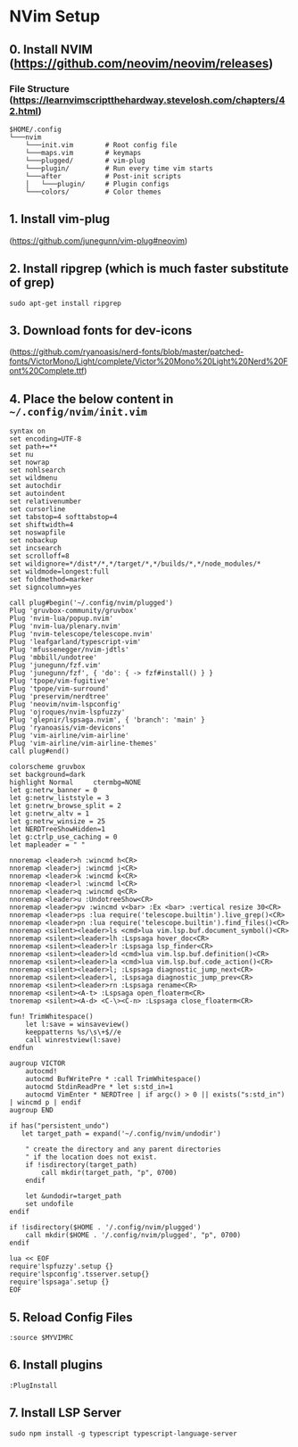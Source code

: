 # NVim Setup
## 0. Install NVIM (https://github.com/neovim/neovim/releases)
### File Structure (https://learnvimscriptthehardway.stevelosh.com/chapters/42.html)
```
$HOME/.config
└───nvim
    └───init.vim        # Root config file
    └───maps.vim        # keymaps
    └───plugged/        # vim-plug
    └───plugin/         # Run every time vim starts
    └───after           # Post-init scripts
    │   └───plugin/     # Plugin configs
    └───colors/         # Color themes
```
## 1. Install vim-plug
(https://github.com/junegunn/vim-plug#neovim)
## 2. Install ripgrep (which is much faster substitute of grep)
```
sudo apt-get install ripgrep
```
## 3. Download fonts for dev-icons
(https://github.com/ryanoasis/nerd-fonts/blob/master/patched-fonts/VictorMono/Light/complete/Victor%20Mono%20Light%20Nerd%20Font%20Complete.ttf)
## 4. Place the below content in ```~/.config/nvim/init.vim```
```
syntax on
set encoding=UTF-8
set path+=**
set nu
set nowrap
set nohlsearch
set wildmenu
set autochdir
set autoindent
set relativenumber
set cursorline
set tabstop=4 softtabstop=4
set shiftwidth=4
set noswapfile
set nobackup
set incsearch
set scrolloff=8
set wildignore=*/dist*/*,*/target/*,*/builds/*,*/node_modules/*
set wildmode=longest:full
set foldmethod=marker
set signcolumn=yes

call plug#begin('~/.config/nvim/plugged')
Plug 'gruvbox-community/gruvbox'
Plug 'nvim-lua/popup.nvim'
Plug 'nvim-lua/plenary.nvim'
Plug 'nvim-telescope/telescope.nvim'
Plug 'leafgarland/typescript-vim'
Plug 'mfussenegger/nvim-jdtls'
Plug 'mbbill/undotree'
Plug 'junegunn/fzf.vim'
Plug 'junegunn/fzf', { 'do': { -> fzf#install() } }
Plug 'tpope/vim-fugitive'
Plug 'tpope/vim-surround'
Plug 'preservim/nerdtree'
Plug 'neovim/nvim-lspconfig'
Plug 'ojroques/nvim-lspfuzzy'
Plug 'glepnir/lspsaga.nvim', { 'branch': 'main' }
Plug 'ryanoasis/vim-devicons'
Plug 'vim-airline/vim-airline'
Plug 'vim-airline/vim-airline-themes'
call plug#end()

colorscheme gruvbox
set background=dark
highlight Normal     ctermbg=NONE
let g:netrw_banner = 0
let g:netrw_liststyle = 3
let g:netrw_browse_split = 2
let g:netrw_altv = 1
let g:netrw_winsize = 25
let NERDTreeShowHidden=1
let g:ctrlp_use_caching = 0
let mapleader = " "

nnoremap <leader>h :wincmd h<CR>
nnoremap <leader>j :wincmd j<CR>
nnoremap <leader>k :wincmd k<CR>
nnoremap <leader>l :wincmd l<CR>
nnoremap <leader>q :wincmd q<CR>
nnoremap <leader>u :UndotreeShow<CR>
nnoremap <leader>pv :wincmd v<bar> :Ex <bar> :vertical resize 30<CR>
nnoremap <leader>ps :lua require('telescope.builtin').live_grep()<CR>
nnoremap <leader>pn :lua require('telescope.builtin').find_files()<CR>
nnoremap <silent><leader>ls <cmd>lua vim.lsp.buf.document_symbol()<CR>
nnoremap <silent><leader>lh :Lspsaga hover_doc<CR>
nnoremap <silent><leader>lr :Lspsaga lsp_finder<CR>
nnoremap <silent><leader>ld <cmd>lua vim.lsp.buf.definition()<CR>
nnoremap <silent><leader>la <cmd>lua vim.lsp.buf.code_action()<CR>
nnoremap <silent><leader>l; :Lspsaga diagnostic_jump_next<CR>
nnoremap <silent><leader>l, :Lspsaga diagnostic_jump_prev<CR>
nnoremap <silent><leader>rn :Lspsaga rename<CR>
nnoremap <silent><A-t> :Lspsaga open_floaterm<CR>
tnoremap <silent><A-d> <C-\><C-n> :Lspsaga close_floaterm<CR>

fun! TrimWhitespace()
    let l:save = winsaveview()
    keeppatterns %s/\s\+$//e
    call winrestview(l:save)
endfun

augroup VICTOR
    autocmd!
    autocmd BufWritePre * :call TrimWhitespace()
    autocmd StdinReadPre * let s:std_in=1
    autocmd VimEnter * NERDTree | if argc() > 0 || exists("s:std_in") | wincmd p | endif
augroup END

if has("persistent_undo")
   let target_path = expand('~/.config/nvim/undodir')

    " create the directory and any parent directories
    " if the location does not exist.
    if !isdirectory(target_path)
        call mkdir(target_path, "p", 0700)
    endif

    let &undodir=target_path
    set undofile
endif

if !isdirectory($HOME . '/.config/nvim/plugged')
	call mkdir($HOME . '/.config/nvim/plugged', "p", 0700)
endif

lua << EOF
require'lspfuzzy'.setup {}
require'lspconfig'.tsserver.setup{}
require'lspsaga'.setup {}
EOF
```
## 5. Reload Config Files
```
:source $MYVIMRC
```
## 6. Install plugins
```
:PlugInstall
```
## 7. Install LSP Server
```
sudo npm install -g typescript typescript-language-server
```
